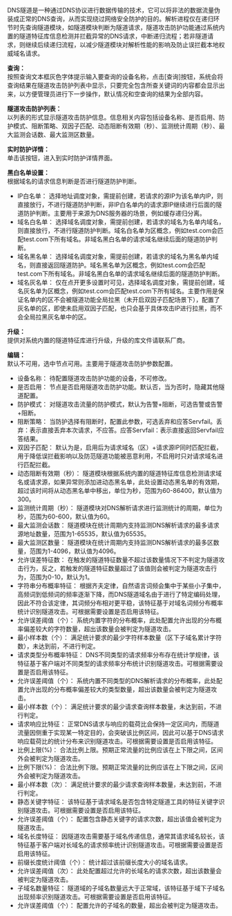 DNS隧道是一种通过DNS协议进行数据传输的技术，它可以将非法的数据流量伪装成正常的DNS查询，从而实现绕过网络安全防护的目的。解析进程仅在递归环节时先查询隧道模块，如隧道模块判断为隧道请求，隧道攻击防护功能通过系统内置的隧道特征库信息检测并拦截异常的DNS请求，中断递归流程；若非隧道请求，则继续后续递归流程，以减少隧道模块对解析性能的影响及防止误拦截本地权威域名请求。

**查询：**  
按照查询文本框灰色字体提示输入要查询的设备名称，点击[查询]按钮，系统会将查询结果在隧道攻击防护列表中显示，只要完全包含所查关键词的内容都会显示出来，以方便管理员进行下一步操作，默认情况和空查询的结果为全部内容。

**隧道攻击防护列表：**  
以列表的形式显示隧道攻击防护信息。信息相关内容包括设备名称、是否启用、防护模式、阻断策略、双因子匹配、动态阻断有效期（秒）、监测统计周期（秒）、最大监测会话数、最大监测区数量。

**实时防护详情：**  
单击该按钮，进入到实时防护详情界面。

**黑白名单设置：**  
根据域名的请求信息判断是否进行隧道防护判断。
- IP白名单： 选择地址调度对象，需提前创建，若请求的源IP为该名单内IP，则直接放行，不进行隧道防护判断，非IP白名单内的请求源IP继续进行后面的隧道防护判断。主要用于来源为DNS服务器的场景，例如缓存递归分离。
- 域名白名单： 选择域名调度对象，需提前创建，若请求的域名为名单内域名，则直接放行，不进行隧道防护判断。域名白名单为区概念，例如test.com会匹配test.com下所有域名。非域名黑白名单的请求域名继续后面的隧道防护判断。
- 域名黑名单： 选择域名调度对象，需提前创建，若请求的域名为黑名单内域名，则直接返回隧道防护。域名黑名单为区概念，例如test.com会匹配test.com下所有域名。非域名黑白名单的请求域名继续后面的隧道防护判断。
- 域名灰名单： 仅在点开更多设置时可见，选择域名调度对象，需提前创建，域名灰名单为区概念，例如test.com会匹配test.com下所有域名。主要作用是保证名单内的区不会被隧道功能全局拉黑（未开启双因子匹配场景下），配置了灰名单的区，即使未启用双因子匹配，也只会基于具体攻击IP进行拉黑，而不会全局拉黑灰名单中的区。

**升级：**  
提供对系统内置的隧道特征库进行升级，升级的库文件请联系厂商。

**编辑：**  
默认不可用，选中节点可用。主要用于隧道攻击防护参数配置。
- 设备名称： 待配置隧道攻击防护功能的设备，不可修改。
- 是否启用： 节点是否启用隧道攻击防护功能。默认否，当为否时，隐藏其他隧道配置。
- 防护模式： 对隧道攻击流量的防护模式，默认为告警+阻断，可选告警或告警+阻断。
- 阻断策略： 当防护选择有阻断时，配置此参数，可选丢弃和应答Servfail。丢弃：表示直接丢弃本次请求，不应答。应答Servfail：表示直接返回Servfail应答结果。
- 双因子匹配： 默认为是，启用后为请求域名（区）+请求源IP同时匹配拦截，用于降低误拦截影响以及防范隧道功能被恶意利用，不启用时只对请求域名进行匹配拦截。
- 动态阻断有效期（秒）： 隧道模块根据系统内置的隧道特征库信息检测请求域名或请求源，如果异常则添加进动态黑名单，此处设置动态黑名单的有效期，超过该时间将从动态黑名单中移出，单位为秒，范围为60-86400，默认值为300。
- 监测统计周期（秒）： 隧道模块对DNS解析请求进行监测统计的周期，单位为秒，范围为60-600，默认值为60。
- 最大监测会话数： 隧道模块在统计周期内支持监测DNS解析请求的最多请求源地址数量，范围为1-65535，默认值为65535。
- 最大监测区数量： 隧道模块在统计周期内支持监测DNS解析请求的最多区数量，范围为1-4096，默认值为4096。
- 允许误差特征数： 在触发的隧道特征数量不超过该数量情况下不判定为隧道攻击行为，反之，若触发的隧道特征数量超过了该值则会被判定为隧道攻击行为，范围为0-10，默认为1。
- 字符串分布概率特征： 根据齐夫定律，自然语言词频会集中于某些小子集中，高频词到低频词的频率逐渐下降，而DNS隧道域名由于进行了特定编码处理，因此不符合该定律，其词频分布相对更平稳，该特征基于对域名词频分布概率统计识别隧道攻击。可根据需要设置是否启用该特征。
- 允许误差阈值（个）： 系统内置字符的分布概率，此处配置允许出现的分布概率偏差较大的字符数量，超出该数量会被判定为隧道攻击。
- 最小样本数（个）： 满足统计要求的最少字符样本数量（区下子域名累计字符数），未达到前，不进行判定。
- 请求类型分布概率特征： DNS不同类型的请求频率分布存在统计学规律，该特征基于客户端对不同类型的请求频率分布统计识别隧道攻击。可根据需要设置是否启用该特征。
- 允许误差阈值（个）： 系统内置不同类型的DNS解析请求的分布概率，此处配置允许出现的分布概率偏差较大的类型数量，超出该数量会被判定为隧道攻击。
- 最小样本数（个）： 满足统计要求的最少请求查询样本数量，未达到前，不进行判定。
- 请求响应比特征： 正常DNS请求与响应的载荷比会保持一定区间内，而隧道流量因侧重于实现某一特定目的，会突破该比例区间，因此可以基于DNS请求响应载荷比的统计分布来识别隧道攻击。可根据需要设置是否启用该特征。
- 比例上限(%)： 合法比例上限。预期正常流量的比例应该在上下限之间，区间外会被判定为隧道攻击。
- 比例下限(%)： 合法比例下限。预期正常流量的比例应该在上下限之间，区间外会被判定为隧道攻击。
- 最小样本数（次）： 满足统计要求的最少请求查询样本数量，未达到前，不进行判定。
- 静态关键字特征： 该特征基于请求域名是否包含特定隧道工具的特征关键字识别隧道攻击。可根据需要设置是否启用该特征。
- 允许误差阈值（个）： 配置包含静态关键字的请求次数，超出该值会被判定为隧道攻击。
- 域名长度特征： 因隧道攻击需要基于域名传递信息，通常其请求域名较长，该特征基于客户端对长域名的请求频率统计识别隧道攻击。可根据需要设置是否启用该特征。
- 前缀长度统计阈值（个）： 统计超过该前缀长度大小的域名请求。
- 允许误差阈值（次）： 此处配置超过允许的长域名的请求次数，超出该数量会被判定为隧道攻击。
- 子域名数量特征： 隧道域的子域名数量远大于正常域，该特征基于域下子域名出现频率识别隧道攻击。可根据需要设置是否启用该特征。
- 允许误差阈值（个）： 配置允许的子域名的数量，超出会被判定为隧道攻击。
